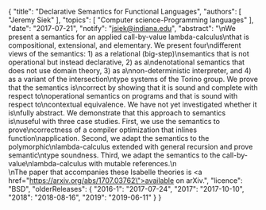 {
    "title": "Declarative Semantics for Functional Languages",
    "authors": [
        "Jeremy Siek"
    ],
    "topics": [
        "Computer science-Programming languages"
    ],
    "date": "2017-07-21",
    "notify": "jsiek@indiana.edu",
    "abstract": "\nWe present a semantics for an applied call-by-value lambda-calculus\nthat is compositional, extensional, and elementary. We present four\ndifferent views of the semantics: 1) as a relational (big-step)\nsemantics that is not operational but instead declarative, 2) as a\ndenotational semantics that does not use domain theory, 3) as a\nnon-deterministic interpreter, and 4) as a variant of the intersection\ntype systems of the Torino group.  We prove that the semantics is\ncorrect by showing that it is sound and complete with respect to\noperational semantics on programs and that is sound with respect to\ncontextual equivalence. We have not yet investigated whether it is\nfully abstract. We demonstrate that this approach to semantics is\nuseful with three case studies. First, we use the semantics to prove\ncorrectness of a compiler optimization that inlines function\napplication. Second, we adapt the semantics to the polymorphic\nlambda-calculus extended with general recursion and prove semantic\ntype soundness.  Third, we adapt the semantics to the call-by-value\nlambda-calculus with mutable references.\n<br>\nThe paper that accompanies these Isabelle theories is <a href=\"https://arxiv.org/abs/1707.03762\">available on arXiv</a>.",
    "licence": "BSD",
    "olderReleases": {
        "2016-1": "2017-07-24",
        "2017": "2017-10-10",
        "2018": "2018-08-16",
        "2019": "2019-06-11"
    }
}